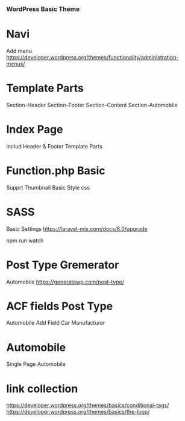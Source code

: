 ### WordPress Basic Theme

# Navi
Add menu
https://developer.wordpress.org/themes/functionality/administration-menus/

# Template Parts
Section-Header
Section-Footer
Section-Content
Section-Automobile

# Index Page
Includ Header & Footer Template Parts

# Function.php Basic
Supprt Thumbnail
Basic Style css

# SASS
Basic Settings
https://laravel-mix.com/docs/6.0/upgrade

npm run watch

# Post Type Gremerator
Automobile
https://generatewp.com/post-type/

# ACF fields Post Type
Automobile
Add Field Car Manufacturer

# Automobile
Single Page Automobile

# link collection
https://developer.wordpress.org/themes/basics/conditional-tags/
https://developer.wordpress.org/themes/basics/the-loop/

